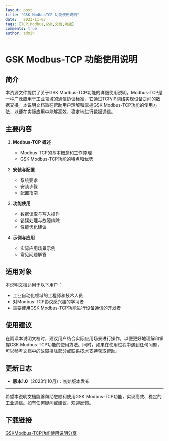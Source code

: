 ```yaml
---
layout: post
title: "GSK ModbusTCP 功能使用说明"
date:   2023-11-07
tags: [TCP,Modbus,GSK,文档,功能]
comments: true
author: admin
---
```

# GSK Modbus-TCP 功能使用说明

## 简介

本资源文件提供了关于GSK Modbus-TCP功能的详细使用说明。Modbus-TCP是一种广泛应用于工业领域的通信协议标准，它通过TCP/IP网络实现设备之间的数据交换。本说明文档旨在帮助用户理解和掌握GSK Modbus-TCP功能的使用方法，以便在实际应用中能够高效、稳定地进行数据通信。

## 主要内容

1. **Modbus-TCP 概述**
   - Modbus-TCP的基本概念和工作原理
   - GSK Modbus-TCP功能的特点和优势

2. **安装与配置**
   - 系统要求
   - 安装步骤
   - 配置指南

3. **功能使用**
   - 数据读取与写入操作
   - 错误处理与故障排除
   - 性能优化建议

4. **示例与应用**
   - 实际应用场景示例
   - 常见问题解答

## 适用对象

本说明文档适用于以下用户：

- 工业自动化领域的工程师和技术人员
- 对Modbus-TCP协议感兴趣的学习者
- 需要使用GSK Modbus-TCP功能进行设备通信的开发者

## 使用建议

在阅读本说明文档时，建议用户结合实际应用场景进行操作，以便更好地理解和掌握GSK Modbus-TCP功能的使用方法。同时，如果在使用过程中遇到任何问题，可以参考文档中的故障排除部分或联系技术支持获取帮助。

## 更新日志

- **版本1.0**（2023年10月）：初始版本发布

---

希望本说明文档能够帮助您顺利使用GSK Modbus-TCP功能，实现高效、稳定的工业通信。如有任何疑问或建议，欢迎反馈。

## 下载链接

[GSKModbus-TCP功能使用说明分享](https://pan.quark.cn/s/35e03b1c82e6)